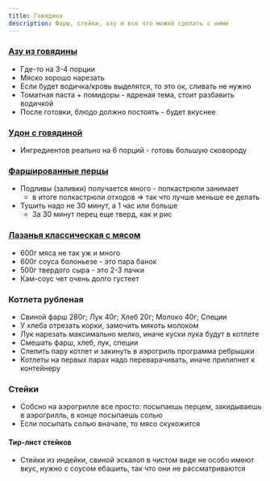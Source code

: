 ```yaml
---
title: Говядина
description: Фарш, стейки, азу и все что можно сделать с ними 
---
```


### [Азу из говядины](https://cookpad.com/ru/recipes/4106153-azu-iz-ghoviadiny)

- Где-то на 3-4 порции
- Мяско хорошо нарезать
- Если будет водичка/кровь выделятся, то это ок, сливать не нужно
- Томатная паста + помидоры - ядреная тема, стоит разбавить водичкой
- После готовки, блюдо должно постоять - будет вкуснее

### [Удон с говядиной](https://1000.menu/cooking/22979-lapsha-vok-s-govyadinoi)

- Ингредиентов реально на 6 порций - готовь большую сковороду

### [Фаршированные перцы](https://www.youtube.com/watch?v=-pRv9TWee_Y)

- Подливы (заливки) получается много - полкастрюли занимает 
  - в итоге полкастрюли отходов => так что лучше меньше ее делать
- Тушить надо не 30 минут, а 1 час или больше
  - За 30 минут перец еще тверд, как и рис


### [Лазанья классическая с мясом](https://eda.ru/recepty/pasta-picca/lazanja-klassicheskaja-s-mjasom-31799)

- 600г мяса не так уж и много
- 600г соуса болоньезе - это пара банок
- 500г твердого сыра - это 2-3 пачки
- Кам-соус чет очень долго густеет


### Котлета рубленая

- Свиной фарш 280г; Лук 40г; Хлеб 20г; Молоко 40г; Специи
- У хлеба отрезать корки, замочить мякоть молоком
- Лук нарезать максимально мелко, иначе куски лука будут в котлете
- Смешать фарш, хлеб, лук, специи
- Слепить пару котлет и закинуть в аэрогриль программа ребрышки
- Котлеты на первых парах надо переварачивать, иначе прилипнет к контейнеру

### Стейки

- Собсно на аэрогрилле все просто: посыпаешь перцем, закидываешь в аэрогрилль, в конце посыпаешь солью
- Если посыпать солью вначале, то мясо скукожится

#### Тир-лист стейков

<tier-list>
<template #a>Рибай</template>
<template #b>Шейка / Денвер</template>
<template #d>Рамп</template>
</tier-list>

- Стейки из индейки, свиной эскалоп в чистом виде не особо имеют вкус, нужно с соусом ебашить, так что они не
  рассматриваются
